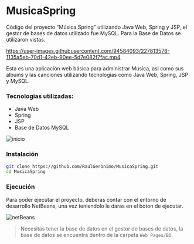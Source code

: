 # MusicaSpring
Código del proyecto “Música Spring” utilizando Java Web, Spring y JSP, el gestor de bases de datos utilizado fue MySQL. Para la Base de Datos se utilizaron vistas.

https://user-images.githubusercontent.com/94584093/227813578-1135a5eb-70d1-42eb-90ee-5d7e082f7fac.mp4

Esta es una aplicación web básica para administrar Musica, asi como sus albums y las canciones utilizando tecnologías como Java Web, Spring, JSP y MySQL.

### Tecnologias utilizadas: 
- Java Web
- Spring
- JSP
- Base de Datos MySQL

![inicio](https://user-images.githubusercontent.com/94584093/227813496-d59f21a2-c474-4910-b084-daafd15274bc.png)

### Instalación
```sh
git clone https://github.com/RaulGeronimo/MusicaSpring.git
cd MusicaSpring
```

### Ejecución
Para poder ejecutar el proyecto, deberas contar con el entorno de desarrollo NetBeans, una vez teniendolo le daras en el boton de ejecutar.

![netBeans](https://user-images.githubusercontent.com/94584093/227813559-f9fe0cff-e1cd-4856-baeb-3b628c15e67a.png)

> Necesitas tener la base de datos en el gestor de bases de datos, la base de datos se encuentra dentro de la carpeta `Web Pages/BD`.
